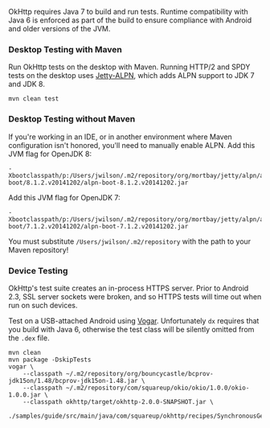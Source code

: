 OkHttp requires Java 7 to build and run tests. Runtime compatibility with Java 6 is enforced as part of the build to ensure compliance with Android and older versions of the JVM.

### Desktop Testing with Maven

Run OkHttp tests on the desktop with Maven. Running HTTP/2 and SPDY tests on the desktop uses [Jetty-ALPN][1], which adds ALPN support to JDK 7 and JDK 8.

```
mvn clean test
```

### Desktop Testing without Maven

If you're working in an IDE, or in another environment where Maven configuration isn't honored, you'll need to manually enable ALPN. Add this JVM flag for OpenJDK 8:
```
-Xbootclasspath/p:/Users/jwilson/.m2/repository/org/mortbay/jetty/alpn/alpn-boot/8.1.2.v20141202/alpn-boot-8.1.2.v20141202.jar
```

Add this JVM flag for OpenJDK 7:
```
-Xbootclasspath/p:/Users/jwilson/.m2/repository/org/mortbay/jetty/alpn/alpn-boot/7.1.2.v20141202/alpn-boot-7.1.2.v20141202.jar
```

You must substitute `/Users/jwilson/.m2/repository` with the path to your Maven repository!

### Device Testing

OkHttp's test suite creates an in-process HTTPS server. Prior to Android 2.3, SSL server sockets were broken, and so HTTPS tests will time out when run on such devices.

Test on a USB-attached Android using [Vogar][2]. Unfortunately `dx` requires that you build with Java 6, otherwise the test class will be silently omitted from the `.dex` file.

```
mvn clean
mvn package -DskipTests
vogar \
    --classpath ~/.m2/repository/org/bouncycastle/bcprov-jdk15on/1.48/bcprov-jdk15on-1.48.jar \
    --classpath ~/.m2/repository/com/squareup/okio/okio/1.0.0/okio-1.0.0.jar \
    --classpath okhttp/target/okhttp-2.0.0-SNAPSHOT.jar \
    ./samples/guide/src/main/java/com/squareup/okhttp/recipes/SynchronousGet.java
```

 [1]: https://github.com/jetty-project/jetty-alpn
 [2]: https://code.google.com/p/vogar/
